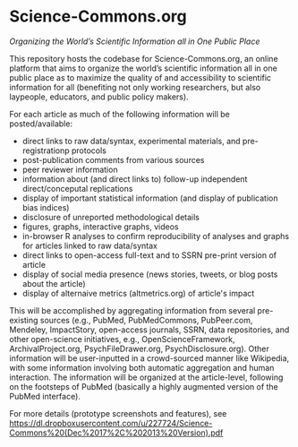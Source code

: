 Science-Commons.org
===================
<i>Organizing the World’s Scientific Information all in One Public Place</i>

This repository hosts the codebase for Science-Commons.org, an online platform that aims to organize the world’s scientific information all in one public place as to maximize the quality of and accessibility to scientific information for all (benefiting not only working researchers, but also laypeople, educators, and public policy makers). 

For each article as much of the following information will be posted/available:
<ul>
<li>direct links to raw data/syntax, experimental materials, and pre-registrationp protocols</li>
<li>post-publication comments from various sources</li>
<li>peer reviewer information</li>
<li>information about (and direct links to) follow-up independent direct/conceputal replications</li>
<li>display of important statistical information (and display of publication bias indices)</li>
<li>disclosure of unreported methodological details</li>
<li>figures, graphs, interactive graphs, videos</li>
<li>in-browser R analyses to confirm reproducibility of analyses and graphs for articles linked to raw data/syntax</li>
<li>direct links to open-access full-text and to SSRN pre-print version of article</li>
<li>display of social media presence (news stories, tweets, or blog posts about the article)</li>
<li>display of alternaive metrics (altmetrics.org) of article's impact</li>
</ul>

This will be accomplished by aggregating information from several pre-existing sources (e.g., PubMed, PubMedCommons, PubPeer.com, Mendeley, ImpactStory, open-access journals, SSRN, data repositories, and other open-science initiatives, e.g., OpenScienceFramework, ArchivalProject.org, PsychFileDrawer.org, PsychDisclosure.org). Other information will be user-inputted in a crowd-sourced manner like Wikipedia, with some information involving both automatic aggregation and human interaction. The information will be organized at the article-level, following on the footsteps of PubMed (basically a highly augmented version of the PubMed interface).

For more details (prototype screenshots and features), see https://dl.dropboxusercontent.com/u/227724/Science-Commons%20(Dec%2017%2C%202013%20Version).pdf

